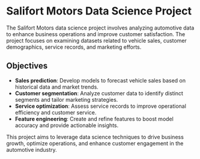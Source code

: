# Salifort Motors Data Science Project

The Salifort Motors data science project involves analyzing automotive data to enhance business operations and improve customer satisfaction. The project focuses on examining datasets related to vehicle sales, customer demographics, service records, and marketing efforts.

## Objectives
- **Sales prediction**: Develop models to forecast vehicle sales based on historical data and market trends.
- **Customer segmentation**: Analyze customer data to identify distinct segments and tailor marketing strategies.
- **Service optimization**: Assess service records to improve operational efficiency and customer service.
- **Feature engineering**: Create and refine features to boost model accuracy and provide actionable insights.

This project aims to leverage data science techniques to drive business growth, optimize operations, and enhance customer engagement in the automotive industry.
